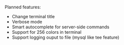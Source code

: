 Planned features:

* Change terminal title
* Verbose mode
* Smart autocomplete for server-side commands
* Support for 256 colors in terminal
* Support logging ouput to file (mysql like tee feature)
